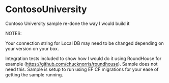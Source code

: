 # ContosoUniversity
Contoso University sample re-done the way I would build it

NOTES: 

Your connection string for Local DB may need to be changed depending on your version on your box.

Integration tests included to show how I would do it using RoundHouse for example (https://github.com/chucknorris/roundhouse).  Sample does not need this.  Sample is setup to run using EF CF migrations for your ease of getting the sample running.

